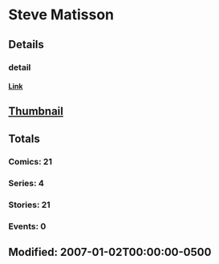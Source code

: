 # Steve  Matisson 
## Details
### detail
#### [Link](http://marvel.com/comics/creators/3882/steve_matisson?utm_campaign=apiRef&utm_source=225578a89fc76f3d20fbffda5d17a88d)
## [Thumbnail](http://i.annihil.us/u/prod/marvel/i/mg/b/40/image_not_available.jpg)
## Totals
### Comics: 21
### Series: 4
### Stories: 21
### Events: 0
## Modified: 2007-01-02T00:00:00-0500
